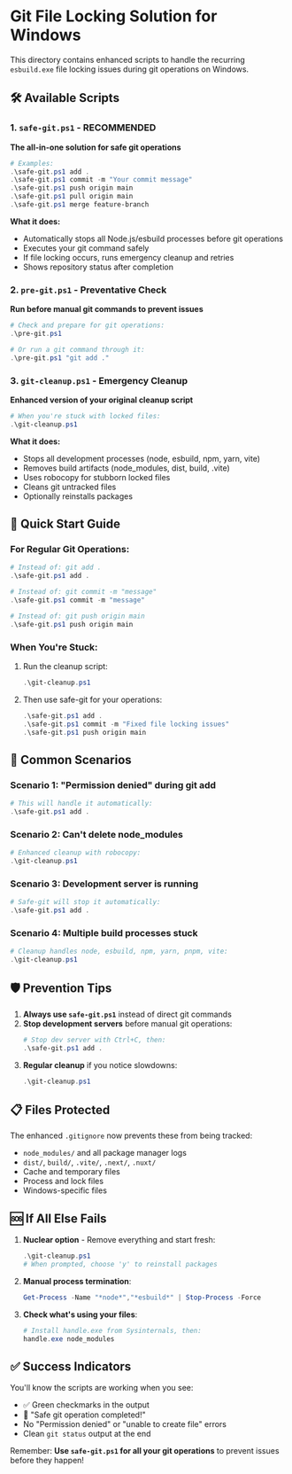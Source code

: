 # Git File Locking Solution for Windows

This directory contains enhanced scripts to handle the recurring `esbuild.exe` file locking issues during git operations on Windows.

## 🛠️ Available Scripts

### 1. `safe-git.ps1` - **RECOMMENDED**
**The all-in-one solution for safe git operations**

```powershell
# Examples:
.\safe-git.ps1 add .
.\safe-git.ps1 commit -m "Your commit message"
.\safe-git.ps1 push origin main
.\safe-git.ps1 pull origin main
.\safe-git.ps1 merge feature-branch
```

**What it does:**
- Automatically stops all Node.js/esbuild processes before git operations
- Executes your git command safely
- If file locking occurs, runs emergency cleanup and retries
- Shows repository status after completion

### 2. `pre-git.ps1` - Preventative Check
**Run before manual git commands to prevent issues**

```powershell
# Check and prepare for git operations:
.\pre-git.ps1

# Or run a git command through it:
.\pre-git.ps1 "git add ."
```

### 3. `git-cleanup.ps1` - Emergency Cleanup
**Enhanced version of your original cleanup script**

```powershell
# When you're stuck with locked files:
.\git-cleanup.ps1
```

**What it does:**
- Stops all development processes (node, esbuild, npm, yarn, vite)
- Removes build artifacts (node_modules, dist, build, .vite)
- Uses robocopy for stubborn locked files
- Cleans git untracked files
- Optionally reinstalls packages

## 🚀 Quick Start Guide

### For Regular Git Operations:
```powershell
# Instead of: git add .
.\safe-git.ps1 add .

# Instead of: git commit -m "message"
.\safe-git.ps1 commit -m "message"

# Instead of: git push origin main
.\safe-git.ps1 push origin main
```

### When You're Stuck:
1. Run the cleanup script:
   ```powershell
   .\git-cleanup.ps1
   ```

2. Then use safe-git for your operations:
   ```powershell
   .\safe-git.ps1 add .
   .\safe-git.ps1 commit -m "Fixed file locking issues"
   .\safe-git.ps1 push origin main
   ```

## 🔧 Common Scenarios

### Scenario 1: "Permission denied" during git add
```powershell
# This will handle it automatically:
.\safe-git.ps1 add .
```

### Scenario 2: Can't delete node_modules
```powershell
# Enhanced cleanup with robocopy:
.\git-cleanup.ps1
```

### Scenario 3: Development server is running
```powershell
# Safe-git will stop it automatically:
.\safe-git.ps1 add .
```

### Scenario 4: Multiple build processes stuck
```powershell
# Cleanup handles node, esbuild, npm, yarn, pnpm, vite:
.\git-cleanup.ps1
```

## 🛡️ Prevention Tips

1. **Always use `safe-git.ps1`** instead of direct git commands
2. **Stop development servers** before manual git operations:
   ```powershell
   # Stop dev server with Ctrl+C, then:
   .\safe-git.ps1 add .
   ```
3. **Regular cleanup** if you notice slowdowns:
   ```powershell
   .\git-cleanup.ps1
   ```

## 📋 Files Protected

The enhanced `.gitignore` now prevents these from being tracked:
- `node_modules/` and all package manager logs
- `dist/`, `build/`, `.vite/`, `.next/`, `.nuxt/`
- Cache and temporary files
- Process and lock files
- Windows-specific files

## 🆘 If All Else Fails

1. **Nuclear option** - Remove everything and start fresh:
   ```powershell
   .\git-cleanup.ps1
   # When prompted, choose 'y' to reinstall packages
   ```

2. **Manual process termination**:
   ```powershell
   Get-Process -Name "*node*","*esbuild*" | Stop-Process -Force
   ```

3. **Check what's using your files**:
   ```powershell
   # Install handle.exe from Sysinternals, then:
   handle.exe node_modules
   ```

## ✅ Success Indicators

You'll know the scripts are working when you see:
- ✅ Green checkmarks in the output
- 🎯 "Safe git operation completed!"
- No "Permission denied" or "unable to create file" errors
- Clean `git status` output at the end

Remember: **Use `safe-git.ps1` for all your git operations** to prevent issues before they happen!
